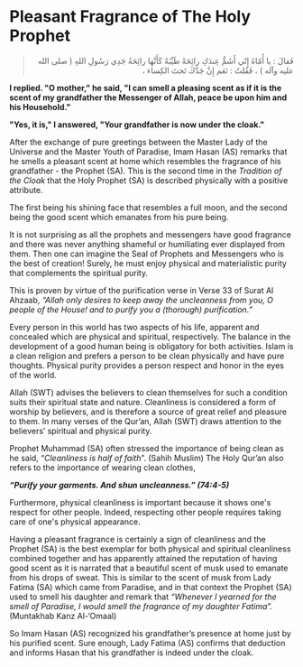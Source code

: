 Pleasant Fragrance of The Holy Prophet
======================================

<blockquote dir="rtl">
  <p>
فَقالَ : يا أُمّاهُ إِنّي أَشَمُّ عِندَكِ رائِحَةً طَيِّبَةً كَأَنَّها
رائِحَةُ جَدِي رَسُولِ اللهِ ( صلى الله عليه وآله ) ، فَقُلتُ : نَعَم
إِنَّ جَدَّكَ تَحتَ الكِساء ،
  </p>
</blockquote>

**I replied. "O mother," he said, "I can smell a pleasing scent as if it
is the scent of my grandfather the Messenger of Allah, peace be upon him
and his Household."**

**"Yes, it is," I answered, "Your grandfather is now under the cloak."**

After the exchange of pure greetings between the Master Lady of the
Universe and the Master Youth of Paradise, Imam Hasan (AS) remarks that
he smells a pleasant scent at home which resembles the fragrance of his
grandfather - the Prophet (SA). This is the second time in the
*Tradition of the Cloak* that the Holy Prophet (SA) is described
physically with a positive attribute.

The first being his shining face that resembles a full moon, and the
second being the good scent which emanates from his pure being.

It is not surprising as all the prophets and messengers have good
fragrance and there was never anything shameful or humiliating ever
displayed from them. Then one can imagine the Seal of Prophets and
Messengers who is the best of creation! Surely, he must enjoy physical
and materialistic purity that complements the spiritual purity.

This is proven by virtue of the purification verse in Verse 33 of Surat
Al Ahzaab, *“Allah only desires to keep away the uncleanness from you, O
people of the House! and to purify you a (thorough) purification.”*

Every person in this world has two aspects of his life, apparent and
concealed which are physical and spiritual, respectively. The balance in
the development of a good human being is obligatory for both activities.
Islam is a clean religion and prefers a person to be clean physically
and have pure thoughts. Physical purity provides a person respect and
honor in the eyes of the world.

Allah (SWT) advises the believers to clean themselves for such a
condition suits their spiritual state and nature. Cleanliness is
considered a form of worship by believers, and is therefore a source of
great relief and pleasure to them. In many verses of the Qur’an, Allah
(SWT) draws attention to the believers’ spiritual and physical purity.

Prophet Muhammad (SA) often stressed the importance of being clean as he
said, “*Cleanliness is half of faith*”. (Sahih Muslim) The Holy Qur’an
also refers to the importance of wearing clean clothes,

***“Purify your garments. And*** ***shun uncleanness.” (74:4-5)***

Furthermore, physical cleanliness is important because it shows one's
respect for other people. Indeed, respecting other people requires
taking care of one's physical appearance.

Having a pleasant fragrance is certainly a sign of cleanliness and the
Prophet (SA) is the best exemplar for both physical and spiritual
cleanliness combined together and has apparently attained the reputation
of having good scent as it is narrated that a beautiful scent of musk
used to emanate from his drops of sweat. This is similar to the scent of
musk from Lady Fatima (SA) which came from Paradise, and in that context
the Prophet (SA) used to smell his daughter and remark that *“Whenever I
yearned for the smell of Paradise, I would smell the fragrance of my
daughter Fatima”.* (Muntakhab Kanz Al-‘Omaal)

So Imam Hasan (AS) recognized his grandfather’s presence at home just by
his purified scent. Sure enough, Lady Fatima (AS) confirms that
deduction and informs Hasan that his grandfather is indeed under the
cloak.


